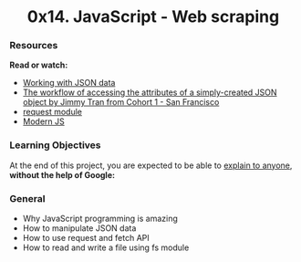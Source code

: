 <center><h1>0x14. JavaScript - Web scraping</h1></center>

<h3>Resources</h3>

<p><b>Read or watch:</b></p>

<ul>
<li><a href="https://alx-intranet.hbtn.io/rltoken/ONv-sSv-FA87Mc5rMZmO6A">Working with JSON data</a></li>
<li><a href="https://alx-intranet.hbtn.io/rltoken/zm0h7FqpQCZZpPZqxxwLxA">The workflow of accessing the attributes of a simply-created JSON object by Jimmy Tran from Cohort 1 - San Francisco</a></li>
<li><a href="https://alx-intranet.hbtn.io/rltoken/goymbxGy-cTc5ZdKBTUcTQ">request module</a></li>
<li><a href="https://alx-intranet.hbtn.io/rltoken/j2PStAUtVPdXKwrrFxpt0g">Modern JS</a></li>
</ul>

<h3>Learning Objectives</h3>
<p>At the end of this project, you are expected to be able to <a href="https://alx-intranet.hbtn.io/rltoken/yZIL5HK-2hHAP-RJF6yInQ">explain to anyone</a>, <b>without the help of Google:</b></p>

<h3>General</h3>

<ul>
<li>Why JavaScript programming is amazing</li>
<li>How to manipulate JSON data</li>
<li>How to use request and fetch API</li>
<li>How to read and write a file using fs module</li>
</ul>
